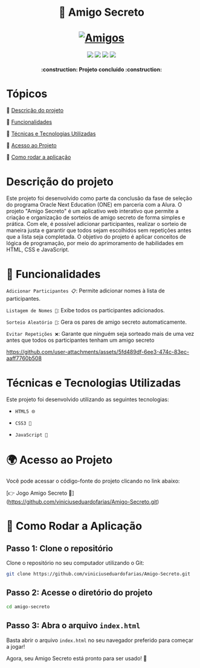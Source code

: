
<div align="center">
  <h1 align="center">
    🎁 Amigo Secreto
    <br />
    <br />
    <a href="https://github.com/viniciuseduardofarias/Amigo-Secreto.git">
      <img src="https://github.com/user-attachments/assets/8d134c30-7929-43e5-b3f8-938f43a4c2b7" alt="Amigos">
    </a>
  </h1>
</div>

<p align="center">
  <a href=""><img src="https://img.shields.io/badge/JavaScript-323330?style=for-the-badge&logo=javascript&logoColor=F7DF1E"></a>
  <a href=""><img src="https://img.shields.io/badge/CSS3-1572B6?style=for-the-badge&logo=css3&logoColor=white"></a>
  <a href=""><img src="https://img.shields.io/badge/HTML5-E34F26?style=for-the-badge&logo=html5&logoColor=white"></a>
  <a href="https://www.linkedin.com/in/vinicius-eduardo-farmacia/overlay/contact-info/"><img src="https://img.shields.io/badge/LinkedIn-0077B5?style=for-the-badge&logo=linkedin&logoColor=white"></a>
</p>

<h4 align="center"> 
    :construction:  Projeto concluído  :construction:
</h4>

# Tópicos 

:small_blue_diamond: [Descrição do projeto](#descrição-do-projeto)

:small_blue_diamond: [Funcionalidades](#funcionalidades)

:small_blue_diamond: [Técnicas e Tecnologias Utilizadas](#tecnicas-e-tecnologias-utilizadas)

:small_blue_diamond: [Acesso ao Projeto](#acesso-ao-projeto)

:small_blue_diamond: [Como rodar a aplicação](#como-rodar-a-aplicação-arrow_forward)

# Descrição do projeto

Este projeto foi desenvolvido como parte da conclusão da fase de seleção do programa Oracle Next Education (ONE) em parceria com a Alura. O projeto "Amigo Secreto" é um aplicativo web interativo que permite a criação e organização de sorteios de amigo secreto de forma simples e prática. Com ele, é possível adicionar participantes, realizar o sorteio de maneira justa e garantir que todos sejam escolhidos sem repetições antes que a lista seja completada. O objetivo do projeto é aplicar conceitos de lógica de programação, por meio do aprimoramento de habilidades em HTML, CSS e JavaScript.

# :hammer: Funcionalidades

`Adicionar Participantes 📋`: Permite adicionar nomes à lista de participantes.

`Listagem de Nomes 📝`: Exibe todos os participantes adicionados.

`Sorteio Aleatório 🔄`: Gera os pares de amigo secreto automaticamente.

`Evitar Repetições ❌`: Garante que ninguém seja sorteado mais de uma vez antes que todos os participantes tenham um amigo secreto

https://github.com/user-attachments/assets/5fd489df-6ee3-474c-83ec-aaff7760b508

# Técnicas e Tecnologias Utilizadas
Este projeto foi desenvolvido utilizando as seguintes tecnologias:

* `HTML5 🌐`

* `CSS3 🎨`

* `JavaScript 📜`

# 🌍 Acesso ao Projeto
Você pode acessar o código-fonte do projeto clicando no link abaixo:

[👉 Jogo Amigo Secreto 🎁] (https://github.com/viniciuseduardofarias/Amigo-Secreto.git)

# 🧠 Como Rodar a Aplicação

## Passo 1: Clone o repositório
Clone o repositório no seu computador utilizando o Git:

```bash
git clone https://github.com/viniciuseduardofarias/Amigo-Secreto.git
```

## Passo 2: Acesse o diretório do projeto

```bash
cd amigo-secreto
```

## Passo 3: Abra o arquivo `index.html`
Basta abrir o arquivo `index.html` no seu navegador preferido para começar a jogar!

Agora, seu Amigo Secreto está pronto para ser usado! 🎉



